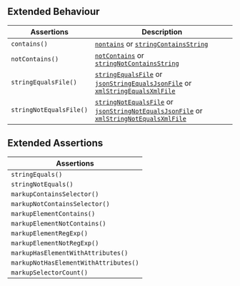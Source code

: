 ## Extended Behaviour
| Assertions              | Description |
| ----------------------- | ----------- |
| `contains()`            | [`nontains`][assertcontains] or [`stringContainsString`](https://phpunit.readthedocs.io/en/stable/assertions.html#assertstringcontainsstring) |
| `notContains()`         | [`notContains`][assertcontains] or [`stringNotContainsString`](https://phpunit.readthedocs.io/en/stable/assertions.html#assertstringcontainsstring) |
| `stringEqualsFile()`    | [`stringEqualsFile`](https://phpunit.readthedocs.io/en/stable/assertions.html#assertstringequalsfile) or [`jsonStringEqualsJsonFile`](https://phpunit.readthedocs.io/en/stable/assertions.html#assertjsonstringequalsjsonfile) or [`xmlStringEqualsXmlFile`](https://phpunit.readthedocs.io/en/stable/assertions.html#assertxmlstringequalsxmlfile) |
| `stringNotEqualsFile()` | [`stringNotEqualsFile`](https://phpunit.readthedocs.io/en/stable/assertions.html#assertstringequalsfile) or [`jsonStringNotEqualsJsonFile`](https://phpunit.readthedocs.io/en/stable/assertions.html#assertjsonstringequalsjsonfile) or [`xmlStringNotEqualsXmlFile`](https://phpunit.readthedocs.io/en/stable/assertions.html#assertxmlstringequalsxmlfile) |

[assertcontains]: https://phpunit.readthedocs.io/en/stable/assertions.html#assertcontains

## Extended Assertions 
| Assertions                            |
| ------------------------------------- | 
| `stringEquals()`                      | 
| `stringNotEquals()`                   | 
| `markupContainsSelector()`            | 
| `markupNotContainsSelector()`         | 
| `markupElementContains()`             | 
| `markupElementNotContains()`          | 
| `markupElementRegExp()`               | 
| `markupElementNotRegExp()`            | 
| `markupHasElementWithAttributes()`    | 
| `markupNotHasElementWithAttributes()` | 
| `markupSelectorCount()`               | 
